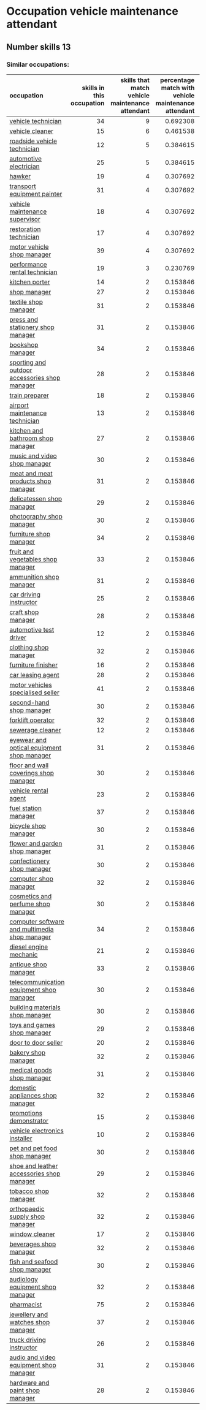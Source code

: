 # Occupation vehicle maintenance attendant
## Number skills 13
### Similar occupations:
| occupation                                                                                        |   skills in this occupation |   skills that match vehicle maintenance attendant |   percentage match with vehicle maintenance attendant |   skills not in vehicle maintenance attendant |
|:--------------------------------------------------------------------------------------------------|----------------------------:|--------------------------------------------------:|------------------------------------------------------:|----------------------------------------------:|
| [vehicle technician](vehicle_technician.md)                                                       |                          34 |                                                 9 |                                              0.692308 |                                            25 |
| [vehicle cleaner](vehicle_cleaner.md)                                                             |                          15 |                                                 6 |                                              0.461538 |                                             9 |
| [roadside vehicle technician](roadside_vehicle_technician.md)                                     |                          12 |                                                 5 |                                              0.384615 |                                             7 |
| [automotive electrician](automotive_electrician.md)                                               |                          25 |                                                 5 |                                              0.384615 |                                            20 |
| [hawker](hawker.md)                                                                               |                          19 |                                                 4 |                                              0.307692 |                                            15 |
| [transport equipment painter](transport_equipment_painter.md)                                     |                          31 |                                                 4 |                                              0.307692 |                                            27 |
| [vehicle maintenance supervisor](vehicle_maintenance_supervisor.md)                               |                          18 |                                                 4 |                                              0.307692 |                                            14 |
| [restoration technician](restoration_technician.md)                                               |                          17 |                                                 4 |                                              0.307692 |                                            13 |
| [motor vehicle shop manager](motor_vehicle_shop_manager.md)                                       |                          39 |                                                 4 |                                              0.307692 |                                            35 |
| [performance rental technician](performance_rental_technician.md)                                 |                          19 |                                                 3 |                                              0.230769 |                                            16 |
| [kitchen porter](kitchen_porter.md)                                                               |                          14 |                                                 2 |                                              0.153846 |                                            12 |
| [shop manager](shop_manager.md)                                                                   |                          27 |                                                 2 |                                              0.153846 |                                            25 |
| [textile shop manager](textile_shop_manager.md)                                                   |                          31 |                                                 2 |                                              0.153846 |                                            29 |
| [press and stationery shop manager](press_and_stationery_shop_manager.md)                         |                          31 |                                                 2 |                                              0.153846 |                                            29 |
| [bookshop manager](bookshop_manager.md)                                                           |                          34 |                                                 2 |                                              0.153846 |                                            32 |
| [sporting and outdoor accessories shop manager](sporting_and_outdoor_accessories_shop_manager.md) |                          28 |                                                 2 |                                              0.153846 |                                            26 |
| [train preparer](train_preparer.md)                                                               |                          18 |                                                 2 |                                              0.153846 |                                            16 |
| [airport maintenance technician](airport_maintenance_technician.md)                               |                          13 |                                                 2 |                                              0.153846 |                                            11 |
| [kitchen and bathroom shop manager](kitchen_and_bathroom_shop_manager.md)                         |                          27 |                                                 2 |                                              0.153846 |                                            25 |
| [music and video shop manager](music_and_video_shop_manager.md)                                   |                          30 |                                                 2 |                                              0.153846 |                                            28 |
| [meat and meat products shop manager](meat_and_meat_products_shop_manager.md)                     |                          31 |                                                 2 |                                              0.153846 |                                            29 |
| [delicatessen shop manager](delicatessen_shop_manager.md)                                         |                          29 |                                                 2 |                                              0.153846 |                                            27 |
| [photography shop manager](photography_shop_manager.md)                                           |                          30 |                                                 2 |                                              0.153846 |                                            28 |
| [furniture shop manager](furniture_shop_manager.md)                                               |                          34 |                                                 2 |                                              0.153846 |                                            32 |
| [fruit and vegetables shop manager](fruit_and_vegetables_shop_manager.md)                         |                          33 |                                                 2 |                                              0.153846 |                                            31 |
| [ammunition shop manager](ammunition_shop_manager.md)                                             |                          31 |                                                 2 |                                              0.153846 |                                            29 |
| [car driving instructor](car_driving_instructor.md)                                               |                          25 |                                                 2 |                                              0.153846 |                                            23 |
| [craft shop manager](craft_shop_manager.md)                                                       |                          28 |                                                 2 |                                              0.153846 |                                            26 |
| [automotive test driver](automotive_test_driver.md)                                               |                          12 |                                                 2 |                                              0.153846 |                                            10 |
| [clothing shop manager](clothing_shop_manager.md)                                                 |                          32 |                                                 2 |                                              0.153846 |                                            30 |
| [furniture finisher](furniture_finisher.md)                                                       |                          16 |                                                 2 |                                              0.153846 |                                            14 |
| [car leasing agent](car_leasing_agent.md)                                                         |                          28 |                                                 2 |                                              0.153846 |                                            26 |
| [motor vehicles specialised seller](motor_vehicles_specialised_seller.md)                         |                          41 |                                                 2 |                                              0.153846 |                                            39 |
| [second-hand shop manager](second-hand_shop_manager.md)                                           |                          30 |                                                 2 |                                              0.153846 |                                            28 |
| [forklift operator](forklift_operator.md)                                                         |                          32 |                                                 2 |                                              0.153846 |                                            30 |
| [sewerage cleaner](sewerage_cleaner.md)                                                           |                          12 |                                                 2 |                                              0.153846 |                                            10 |
| [eyewear and optical equipment shop manager](eyewear_and_optical_equipment_shop_manager.md)       |                          31 |                                                 2 |                                              0.153846 |                                            29 |
| [floor and wall coverings shop manager](floor_and_wall_coverings_shop_manager.md)                 |                          30 |                                                 2 |                                              0.153846 |                                            28 |
| [vehicle rental agent](vehicle_rental_agent.md)                                                   |                          23 |                                                 2 |                                              0.153846 |                                            21 |
| [fuel station manager](fuel_station_manager.md)                                                   |                          37 |                                                 2 |                                              0.153846 |                                            35 |
| [bicycle shop manager](bicycle_shop_manager.md)                                                   |                          30 |                                                 2 |                                              0.153846 |                                            28 |
| [flower and garden shop manager](flower_and_garden_shop_manager.md)                               |                          31 |                                                 2 |                                              0.153846 |                                            29 |
| [confectionery shop manager](confectionery_shop_manager.md)                                       |                          30 |                                                 2 |                                              0.153846 |                                            28 |
| [computer shop manager](computer_shop_manager.md)                                                 |                          32 |                                                 2 |                                              0.153846 |                                            30 |
| [cosmetics and perfume shop manager](cosmetics_and_perfume_shop_manager.md)                       |                          30 |                                                 2 |                                              0.153846 |                                            28 |
| [computer software and multimedia shop manager](computer_software_and_multimedia_shop_manager.md) |                          34 |                                                 2 |                                              0.153846 |                                            32 |
| [diesel engine mechanic](diesel_engine_mechanic.md)                                               |                          21 |                                                 2 |                                              0.153846 |                                            19 |
| [antique shop manager](antique_shop_manager.md)                                                   |                          33 |                                                 2 |                                              0.153846 |                                            31 |
| [telecommunication equipment shop manager](telecommunication_equipment_shop_manager.md)           |                          30 |                                                 2 |                                              0.153846 |                                            28 |
| [building materials shop manager](building_materials_shop_manager.md)                             |                          30 |                                                 2 |                                              0.153846 |                                            28 |
| [toys and games shop manager](toys_and_games_shop_manager.md)                                     |                          29 |                                                 2 |                                              0.153846 |                                            27 |
| [door to door seller](door_to_door_seller.md)                                                     |                          20 |                                                 2 |                                              0.153846 |                                            18 |
| [bakery shop manager](bakery_shop_manager.md)                                                     |                          32 |                                                 2 |                                              0.153846 |                                            30 |
| [medical goods shop manager](medical_goods_shop_manager.md)                                       |                          31 |                                                 2 |                                              0.153846 |                                            29 |
| [domestic appliances shop manager](domestic_appliances_shop_manager.md)                           |                          32 |                                                 2 |                                              0.153846 |                                            30 |
| [promotions demonstrator](promotions_demonstrator.md)                                             |                          15 |                                                 2 |                                              0.153846 |                                            13 |
| [vehicle electronics installer](vehicle_electronics_installer.md)                                 |                          10 |                                                 2 |                                              0.153846 |                                             8 |
| [pet and pet food shop manager](pet_and_pet_food_shop_manager.md)                                 |                          30 |                                                 2 |                                              0.153846 |                                            28 |
| [shoe and leather accessories shop manager](shoe_and_leather_accessories_shop_manager.md)         |                          29 |                                                 2 |                                              0.153846 |                                            27 |
| [tobacco shop manager](tobacco_shop_manager.md)                                                   |                          32 |                                                 2 |                                              0.153846 |                                            30 |
| [orthopaedic supply shop manager](orthopaedic_supply_shop_manager.md)                             |                          32 |                                                 2 |                                              0.153846 |                                            30 |
| [window cleaner](window_cleaner.md)                                                               |                          17 |                                                 2 |                                              0.153846 |                                            15 |
| [beverages shop manager](beverages_shop_manager.md)                                               |                          32 |                                                 2 |                                              0.153846 |                                            30 |
| [fish and seafood shop manager](fish_and_seafood_shop_manager.md)                                 |                          30 |                                                 2 |                                              0.153846 |                                            28 |
| [audiology equipment shop manager](audiology_equipment_shop_manager.md)                           |                          32 |                                                 2 |                                              0.153846 |                                            30 |
| [pharmacist](pharmacist.md)                                                                       |                          75 |                                                 2 |                                              0.153846 |                                            73 |
| [jewellery and watches shop manager](jewellery_and_watches_shop_manager.md)                       |                          37 |                                                 2 |                                              0.153846 |                                            35 |
| [truck driving instructor](truck_driving_instructor.md)                                           |                          26 |                                                 2 |                                              0.153846 |                                            24 |
| [audio and video equipment shop manager](audio_and_video_equipment_shop_manager.md)               |                          31 |                                                 2 |                                              0.153846 |                                            29 |
| [hardware and paint shop manager](hardware_and_paint_shop_manager.md)                             |                          28 |                                                 2 |                                              0.153846 |                                            26 |
